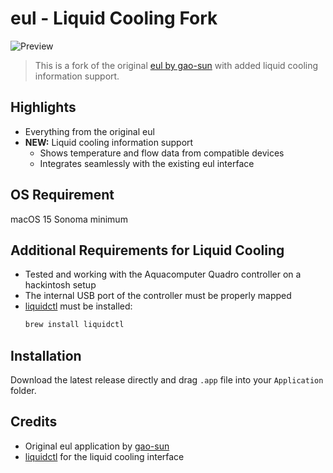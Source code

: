 # eul - Liquid Cooling Fork

![Preview](https://user-images.githubusercontent.com/14722250/105626766-f718ab00-5e6c-11eb-9761-661ff85c8faf.jpg)

> This is a fork of the original [eul by gao-sun](https://github.com/gao-sun/eul) with added liquid cooling information support.

## Highlights

- Everything from the original eul
- **NEW:** Liquid cooling information support
  - Shows temperature and flow data from compatible devices
  - Integrates seamlessly with the existing eul interface

## OS Requirement

macOS 15 Sonoma minimum

## Additional Requirements for Liquid Cooling

- Tested and working with the Aquacomputer Quadro controller on a hackintosh setup
- The internal USB port of the controller must be properly mapped
- [liquidctl](https://github.com/liquidctl/liquidctl) must be installed:
  ```bash
  brew install liquidctl
  ```

## Installation

Download the latest release directly and drag `.app` file into your `Application` folder.

## Credits

- Original eul application by [gao-sun](https://github.com/gao-sun/eul)
- [liquidctl](https://github.com/liquidctl/liquidctl) for the liquid cooling interface
